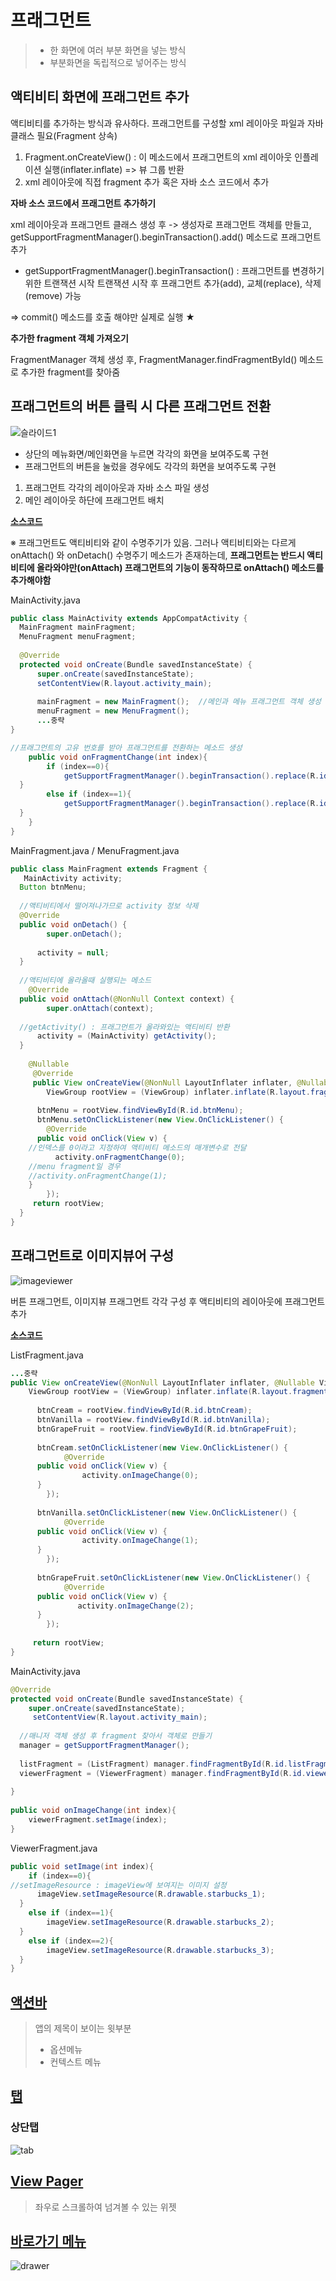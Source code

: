 # 프래그먼트
> - 한 화면에 여러 부분 화면을 넣는 방식
> - 부분화면을 독립적으로 넣어주는 방식

## 액티비티 화면에 프래그먼트 추가
액티비티를 추가하는 방식과 유사하다.
프래그먼트를 구성할 xml 레이아웃 파일과 자바 클래스 필요(Fragment 상속)

 1. Fragment.onCreateView() : 이 메소드에서 프래그먼트의 xml 레이아웃 인플레이션 실행(inflater.inflate)
 => 뷰 그룹 반환
 2.  xml 레이아웃에 직접 fragment 추가 혹은 자바 소스 코드에서 추가

**자바 소스 코드에서 프래그먼트 추가하기**

 xml 레이아웃과 프래그먼트 클래스 생성 후 -> 
 생성자로 프래그먼트 객체를 만들고, getSupportFragmentManager().beginTransaction().add() 메소드로 프래그먼트 추가

- getSupportFragmentManager().beginTransaction() :
프래그먼트를 변경하기 위한 트랜잭션 시작
트랜잭션 시작 후 프래그먼트 추가(add), 교체(replace), 삭제(remove) 가능

=> commit() 메소드를 호출 해야만 실제로 실행 ★

**추가한 fragment 객체 가져오기**

FragmentManager 객체 생성 후,
FragmentManager.findFragmentById() 메소드로 추가한 fragment를 찾아줌

## 프래그먼트의 버튼 클릭 시 다른 프래그먼트 전환

![슬라이드1](https://user-images.githubusercontent.com/37764504/84190085-4b833c00-aad1-11ea-9912-9f3517c7c50e.PNG)

- 상단의 메뉴화면/메인화면을 누르면 각각의 화면을 보여주도록 구현
- 프래그먼트의 버튼을 눌렀을 경우에도 각각의 화면을 보여주도록 구현

1. 프래그먼트 각각의 레이아웃과 자바 소스 파일 생성
2. 메인 레이아웃 하단에 프래그먼트 배치

[**소스코드**](https://github.com/yurrrri/Android_study/tree/master/MyFragment)

※ 프래그먼트도 액티비티와 같이 수명주기가 있음.
그러나 액티비티와는 다르게 onAttach() 와 onDetach() 수명주기 메소드가 존재하는데,
**프래그먼트는 반드시 액티비티에 올라와야만(onAttach) 프래그먼트의 기능이 동작하므로 onAttach() 메소드를 추가해야함**

MainActivity.java
```java
public class MainActivity extends AppCompatActivity {  
  MainFragment mainFragment;
  MenuFragment menuFragment;  
  
  @Override  
  protected void onCreate(Bundle savedInstanceState) {  
      super.onCreate(savedInstanceState);  
	  setContentView(R.layout.activity_main);  
  
	  mainFragment = new MainFragment();  //메인과 메뉴 프래그먼트 객체 생성
	  menuFragment = new MenuFragment();  
	  ...중략
}

//프래그먼트의 고유 번호를 받아 프래그먼트를 전환하는 메소드 생성
    public void onFragmentChange(int index){  
        if (index==0){  
            getSupportFragmentManager().beginTransaction().replace(R.id.container, menuFragment).commit();  
  }  
        else if (index==1){  
            getSupportFragmentManager().beginTransaction().replace(R.id.container, mainFragment).commit();  
  }  
    }  
}
```

MainFragment.java / MenuFragment.java
```java
public class MainFragment extends Fragment {  
   MainActivity activity;  
  Button btnMenu;  
  
  //액티비티에서 떨어져나가므로 activity 정보 삭제
  @Override  
  public void onDetach() {  
        super.onDetach();  
  
	  activity = null;  
  }  
  
  //액티비티에 올라올때 실행되는 메소드
    @Override  
  public void onAttach(@NonNull Context context) {  
        super.onAttach(context);  
  
  //getActivity() : 프래그먼트가 올라와있는 액티비티 반환
	  activity = (MainActivity) getActivity();  
  }  
  
    @Nullable  
	 @Override  
	 public View onCreateView(@NonNull LayoutInflater inflater, @Nullable ViewGroup container, @Nullable Bundle savedInstanceState) {  
        ViewGroup rootView = (ViewGroup) inflater.inflate(R.layout.fragment_main, container, false);  
  
	  btnMenu = rootView.findViewById(R.id.btnMenu);  
	  btnMenu.setOnClickListener(new View.OnClickListener() {  
        @Override  
	  public void onClick(View v) {
	//인덱스를 0이라고 지정하여 액티비티 메소드의 매개변수로 전달
          activity.onFragmentChange(0);
	//menu fragment일 경우 
	//activity.onFragmentChange(1);
	}  
        });  
	 return rootView;  
  }  
}
```

## 프래그먼트로 이미지뷰어 구성

![imageviewer](https://user-images.githubusercontent.com/37764504/84190384-cfd5bf00-aad1-11ea-9171-47120706301e.PNG)

버튼 프래그먼트, 이미지뷰 프래그먼트 각각 구성 후 액티비티의 레이아웃에 프래그먼트 추가

[**소스코드**](https://github.com/yurrrri/Android_study/tree/master/MyFragment2)

ListFragment.java
```java
...중략
public View onCreateView(@NonNull LayoutInflater inflater, @Nullable ViewGroup container, @Nullable Bundle savedInstanceState) {  
    ViewGroup rootView = (ViewGroup) inflater.inflate(R.layout.fragment_list, container, false);  
  
	  btnCream = rootView.findViewById(R.id.btnCream);  
	  btnVanilla = rootView.findViewById(R.id.btnVanilla);  
	  btnGrapeFruit = rootView.findViewById(R.id.btnGrapeFruit);  
  
	  btnCream.setOnClickListener(new View.OnClickListener() {  
	        @Override  
	  public void onClick(View v) {  
	            activity.onImageChange(0);  
	  }  
	    });  
  
	  btnVanilla.setOnClickListener(new View.OnClickListener() {  
	        @Override  
	  public void onClick(View v) {  
	            activity.onImageChange(1);  
	  }  
	    });  
  
	  btnGrapeFruit.setOnClickListener(new View.OnClickListener() {  
	        @Override  
	  public void onClick(View v) {  
	           activity.onImageChange(2);  
	  }  
	    });  
  
	 return rootView;  
}
```

MainActivity.java
```java
@Override  
protected void onCreate(Bundle savedInstanceState) {  
    super.onCreate(savedInstanceState);  
	 setContentView(R.layout.activity_main);  
  
  //매니저 객체 생성 후 fragment 찾아서 객체로 만들기
  manager = getSupportFragmentManager();  
  
  listFragment = (ListFragment) manager.findFragmentById(R.id.listFragment);  
  viewerFragment = (ViewerFragment) manager.findFragmentById(R.id.viewerFragment);  
  
}  
  
public void onImageChange(int index){  
    viewerFragment.setImage(index);  
}
```

ViewerFragment.java
```java
public void setImage(int index){  
    if (index==0){  
//setImageResource : imageView에 보여지는 이미지 설정
      imageView.setImageResource(R.drawable.starbucks_1);  
  }  
    else if (index==1){  
        imageView.setImageResource(R.drawable.starbucks_2);  
  }  
    else if (index==2){  
        imageView.setImageResource(R.drawable.starbucks_3);  
  }  
}
```

## [액션바](https://github.com/yurrrri/Android_study/blob/master/actionbar.md)
> 앱의 제목이 보이는 윗부분
> - 옵션메뉴
> - 컨텍스트 메뉴

## [탭](https://github.com/yurrrri/Android_study/blob/master/tab.md)
### 상단탭
![tab](https://user-images.githubusercontent.com/37764504/84041959-6f665500-a9df-11ea-907b-e1680039b86f.PNG)

## [View Pager](https://github.com/yurrrri/Android_study/blob/master/viewpager.md)
> 좌우로 스크롤하여 넘겨볼 수 있는 위젯

## [바로가기 메뉴](https://github.com/yurrrri/Android_study/blob/master/navigation.md)

![drawer](https://user-images.githubusercontent.com/37764504/84054409-53b67b00-a9ee-11ea-99b3-5b8114fef784.PNG)
